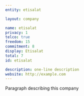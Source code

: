 ```yaml
---
entity: etisalat

layout: company

name: etisalat
privacy: 1
telco: true
freedom: 15
commitment: 8
display: Etisalat
total: 7
id: etisalat

description: one-line description
website: http://example.com
---
```


Paragraph describing this company
